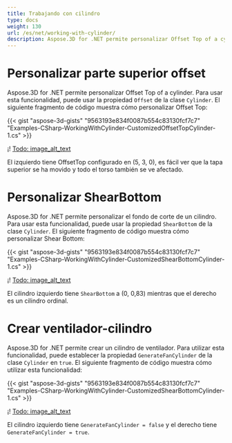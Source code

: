 ```yaml
---
title: Trabajando con cilindro
type: docs
weight: 130
url: /es/net/working-with-cylinder/
description: Aspose.3D for .NET permite personalizar Offset Top of a cylinder. Para utilizar esta funcionalidad, puede utilizar la propiedad Offset de la clase Cylinder.
---
```

#  **Personalizar parte superior offset**
Aspose.3D for .NET permite personalizar Offset Top of a cylinder. Para usar esta funcionalidad, puede usar la propiedad `Offset` de la clase `Cylinder`. El siguiente fragmento de código muestra cómo personalizar Offset Top:



{{< gist "aspose-3d-gists" "9563193e834f0087b554c83130fcf7c7" "Examples-CSharp-WorkingWithCylinder-CustomizedOffsetTopCylinder-1.cs" >}}

¡! [Todo: image_alt_text](working-with-cylinder_1.png)

El izquierdo tiene OffsetTop configurado en (5, 3, 0), es fácil ver que la tapa superior se ha movido y todo el torso también se ve afectado.
#  **Personalizar ShearBottom**
Aspose.3D for .NET permite personalizar el fondo de corte de un cilindro. Para usar esta funcionalidad, puede usar la propiedad `ShearBottom` de la clase `Cylinder`. El siguiente fragmento de código muestra cómo personalizar Shear Bottom:



{{< gist "aspose-3d-gists" "9563193e834f0087b554c83130fcf7c7" "Examples-CSharp-WorkingWithCylinder-CustomizedShearBottomCylinder-1.cs" >}}

¡! [Todo: image_alt_text](working-with-cylinder_2.png)

El cilindro izquierdo tiene `ShearBottom` a (0, 0,83) mientras que el derecho es un cilindro ordinal.
#  **Crear ventilador-cilindro**
Aspose.3D for .NET permite crear un cilindro de ventilador. Para utilizar esta funcionalidad, puede establecer la propiedad `GenerateFanCylinder` de la clase `Cylinder` en `true`. El siguiente fragmento de código muestra cómo utilizar esta funcionalidad:



{{< gist "aspose-3d-gists" "9563193e834f0087b554c83130fcf7c7" "Examples-CSharp-WorkingWithCylinder-CustomizedShearBottomCylinder-1.cs" >}}

¡! [Todo: image_alt_text](working-with-cylinder_3.png)

El cilindro izquierdo tiene `GenerateFanCylinder = false` y el derecho tiene `GenerateFanCylinder = true`.
